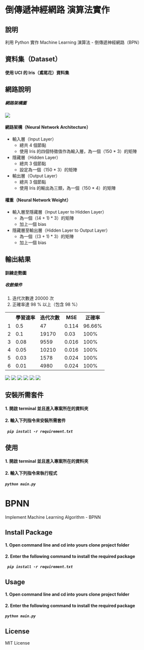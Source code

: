 # 倒傳遞神經網路 演算法實作
## 說明
利用 Python 實作 Machine Learning 演算法 - 倒傳遞神經網路（BPN）

## 資料集（Dataset）
#### 使用 UCI 的 Iris（鳶尾花）資料集

## 網路說明
##### 網路架構圖

![](https://imgur.com/download/87KtXAl)

#### 網路架構（Neural Network Architecture）
- 輸入層（Input Layer）
    - 總共 4 個節點
    - 使用 Iris 的四個特徵值作為輸入層，為一個（150 * 3）的矩陣
- 隱藏層（Hidden Layer）
    - 總共 3 個節點
    - 設定為一個（150 * 3）的矩陣
- 輸出層（Output Layer）
    - 總共 3 個節點
    - 使用 Iris 的輸出為三類，為一個（150 * 4）的矩陣


#### 權重（Neural Network Weight）
- 輸入層至隱藏層（Input Layer to Hidden Layer）
    - 為一個（(4 + 1) * 3）的矩陣
    - 加上一個 bias
- 隱藏層至輸出層（Hidden Layer to Output Layer）
    - 為一個（(3 + 1) * 3）的矩陣
    - 加上一個 bias

## 輸出結果
#### 訓練走勢圖
##### 收斂條件
1. 迭代次數達 20000 次
2. 正確率達 98 % 以上（包含 98 %）

<table>
    <tr>
        <th></th>
        <th>學習速率</th>
        <th>迭代次數</th>
        <th>MSE</th>
        <th>正確率</th>
    </tr>
    <tr>
        <td>1</td>
        <td>0.5</td>
        <td>47</td>
        <td>0.114</td>
        <td>96.66%</td>
    </tr>
    <tr>
        <td>2</td>
        <td>0.1</td>
        <td>19170</td>
        <td>0.03</td>
        <td>100%</td>
    </tr>
    <tr>
        <td>3</td>
        <td>0.08</td>
        <td>9559</td>
        <td>0.016</td>
        <td>100%</td>
    </tr>
    <tr>
        <td>4</td>
        <td>0.05</td>
        <td>10210</td>
        <td>0.016</td>
        <td>100%</td>
    </tr>
    <tr>
        <td>5</td>
        <td>0.03</td>
        <td>1578</td>
        <td>0.024</td>
        <td>100%</td>
    </tr>
    <tr>
        <td>6</td>
        <td>0.01</td>
        <td>4980</td>
        <td>0.024</td>
        <td>100%</td>
    </tr>
</table>

![](https://i.imgur.com/iL2FGOy.png)
![](https://i.imgur.com/sExZh9c.png)
![](https://i.imgur.com/sNXHA4N.png)
![](https://i.imgur.com/eMPFfOe.png)
![](https://i.imgur.com/galdbNZ.png)
![](https://i.imgur.com/IN2GkWG.png)




## 安裝所需套件
#### 1. 開啟 terminal 並且進入專案所在的資料夾
#### 2. 輸入下列指令來安裝所需套件
#####  ```` pip install -r requirement.txt````

## 使用
#### 1. 開啟 terminal 並且進入專案所在的資料夾
#### 2. 輸入下列指令來執行程式
#####  ````python main.py````



# BPNN
Implement Machine Learning Algorithm - BPNN

## Install Package
#### 1. Open command line and cd into yours clone project folder
#### 2. Enter the following command to install the required package
#####  ```` pip install -r requirement.txt````

## Usage
#### 1. Open command line and cd into yours clone project folder
#### 2. Enter the following command to install the required package
#####  ````python main.py````

## License
MIT License
